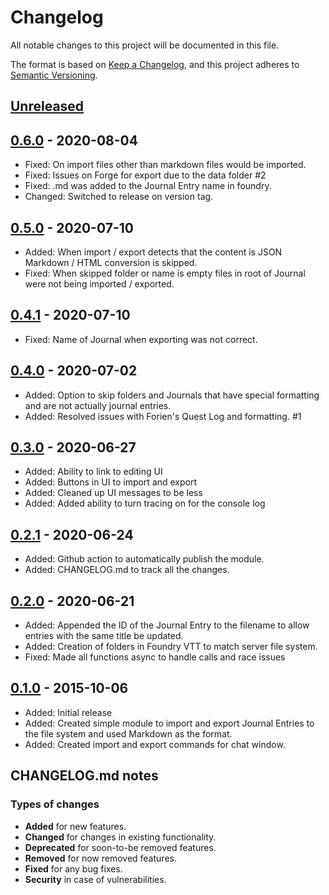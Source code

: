 # Changelog

All notable changes to this project will be documented in this file.

The format is based on [Keep a Changelog](https://keepachangelog.com/en/1.0.0/),
and this project adheres to [Semantic Versioning](https://semver.org/spec/v2.0.0.html).

## [Unreleased]

## [0.6.0] - 2020-08-04

- Fixed: On import files other than markdown files would be imported.
- Fixed: Issues on Forge for export due to the data folder #2
- Fixed: .md was added to the Journal Entry name in foundry.
- Changed: Switched to release on version tag.

## [0.5.0] - 2020-07-10

- Added: When import / export detects that the content is JSON Markdown / HTML conversion is skipped.
- Fixed: When skipped folder or name is empty files in root of Journal were not being imported / exported.

## [0.4.1] - 2020-07-10

- Fixed: Name of Journal when exporting was not correct.

## [0.4.0] - 2020-07-02

- Added: Option to skip folders and Journals that have special formatting and are not actually journal entries.
- Added: Resolved issues with Forien's Quest Log and formatting. #1

## [0.3.0] - 2020-06-27

- Added: Ability to link to editing UI
- Added: Buttons in UI to import and export
- Added: Cleaned up UI messages to be less
- Added: Added ability to turn tracing on for the console log

## [0.2.1] - 2020-06-24

- Added: Github action to automatically publish the module.
- Added: CHANGELOG.md to track all the changes.

## [0.2.0] - 2020-06-21

- Added: Appended the ID of the Journal Entry to the filename to allow entries with the same title be updated.
- Added: Creation of folders in Foundry VTT to match server file system.
- Fixed: Made all functions async to handle calls and race issues

## [0.1.0] - 2015-10-06

- Added: Initial release
- Added: Created simple module to import and export Journal Entries to the file system and used Markdown as the format.
- Added: Created import and export commands for chat window.

[Unreleased]: https://github.com/sytone/foundry-vtt-journal-sync/releases/tag/0.6.0...HEAD
[0.6.0]: https://github.com/sytone/foundry-vtt-journal-sync/compare/0.5.0...0.6.0
[0.5.0]: https://github.com/sytone/foundry-vtt-journal-sync/compare/0.4.1...0.5.0
[0.4.1]: https://github.com/sytone/foundry-vtt-journal-sync/compare/0.4.0...0.4.1
[0.4.0]: https://github.com/sytone/foundry-vtt-journal-sync/compare/0.3.0...0.4.0
[0.3.0]: https://github.com/sytone/foundry-vtt-journal-sync/compare/0.2.1...0.3.0
[0.2.1]: https://github.com/sytone/foundry-vtt-journal-sync/compare/0.2.0...0.2.1
[0.2.0]: https://github.com/olivierlacan/keep-a-changelog/compare/v0.2.0...0.2.0
[0.2.0]: https://github.com/olivierlacan/keep-a-changelog/compare/v0.1.4...v0.2.0
[0.1.4]: https://github.com/olivierlacan/keep-a-changelog/compare/v0.1.0...v0.1.4
[0.1.0]: https://github.com/olivierlacan/keep-a-changelog/releases/tag/v0.1.0

## CHANGELOG.md notes

### Types of changes

- **Added** for new features.
- **Changed** for changes in existing functionality.
- **Deprecated** for soon-to-be removed features.
- **Removed** for now removed features.
- **Fixed** for any bug fixes.
- **Security** in case of vulnerabilities.
